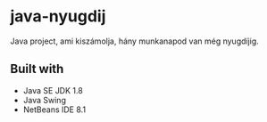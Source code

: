 # java-nyugdij
Java project, ami kiszámolja, hány munkanapod van még nyugdíjig.

## Built with

 - Java SE JDK 1.8
 - Java Swing
 - NetBeans IDE 8.1
 
